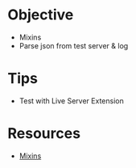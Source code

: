 # Objective
- Mixins
- Parse json from test server & log

# Tips
- Test with Live Server Extension

# Resources
- [Mixins](https://youtu.be/qSFPygTKdzk)